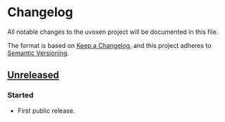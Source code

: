 <!--
SPDX-FileCopyrightText: Peter Pentchev <roam@ringlet.net>
SPDX-License-Identifier: BSD-2-Clause
-->

# Changelog

All notable changes to the uvoxen project will be documented in this file.

The format is based on [Keep a Changelog](https://keepachangelog.com/en/1.1.0/),
and this project adheres to [Semantic Versioning](https://semver.org/spec/v2.0.0.html).

## [Unreleased]

### Started

- First public release.

[Unreleased]: https://gitlab.com/ppentchev/uvoxen/-/compare/release%2F0.1.0...main
[0.1.0]: https://gitlab.com/ppentchev/uvoxen/-/tags/release%2F0.1.0
